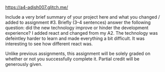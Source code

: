 

 https://a4-adish007.glitch.me/

Include a very brief summary of your project here and what you changed / added to assignment #3. Briefly (3–4 sentences) answer the following question: did the new technology improve or hinder the development experience?
I added react and changed from my A2. The technology was defeintley harder to learn and made everything a bit difficult. It was interesting to see how different react was. 

Unlike previous assignments, this assignment will be solely graded on whether or not you successfully complete it. Partial credit will be generously given.
